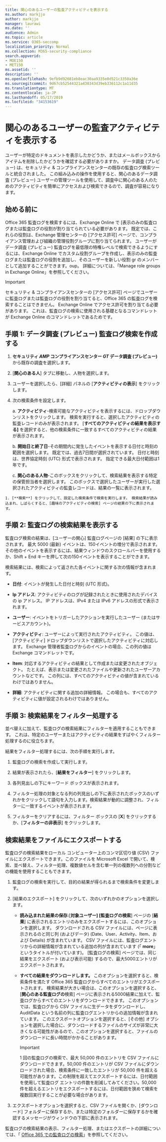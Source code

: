 ```yaml
---
title: 関心のあるユーザーの監査アクティビティを表示する
ms.author: markjjo
author: markjjo
manager: laurawi
ms.date: ''
audience: Admin
ms.topic: article
ms.service: O365-seccomp
localization_priority: Normal
ms.collection: M365-security-compliance
search.appverid:
- MOE150
- MET150
ms.assetid: ''
description: ''
ms.openlocfilehash: 9efb9d92681eb8eac30aa9335e8d521c3350a36e
ms.sourcegitcommit: 9d67cb52544321a430343d39eb336112c1a11d35
ms.translationtype: MT
ms.contentlocale: ja-JP
ms.lasthandoff: 05/17/2019
ms.locfileid: "34153619"
---
```

# <a name="view-the-audit-activity-of-people-of-interest"></a>関心のあるユーザーの監査アクティビティを表示する

ユーザーが特定のドキュメントを表示したかどうか、またはメールボックスからアイテムを削除したかどうかを確認する必要がありますか。 データ調査 (プレビュー) は、セキュリティ & コンプライアンスセンターの既存の監査ログ検索ツールと統合されました。 この組み込みの操作を使用すると、関心のあるデータ調査 (プレビュー) ユーザーの管理ツールを使用して、調査中に関心のある人のためのアクティビティを簡単にアクセスおよび検索できるので、調査が容易になります。

## <a name="before-you-begin"></a>始める前に

Office 365 監査ログを検索するには、Exchange Online で [表示のみの監査ログまたは監査ログの役割が割り当てられている必要があります。 既定では、これらの役割は、Exchange 管理センターの [アクセス許可] ページで、コンプライアンス管理および組織の管理役割グループに割り当てられます。 ユーザーがデータ調査 (プレビュー) 監査ログを最低限の特権レベルで検索できるようにするには、Exchange Online でカスタム役割グループを作成し、表示のみの監査ログまたは監査ログの役割を追加し、そのユーザーを新しい役割 gr のメンバーとして追加することができます。oup。 詳細については、「Manage role groups in Exchange Online」を参照してください。

> [!IMPORTANT]
> セキュリティ & コンプライアンスセンターの [アクセス許可] ページでユーザーに監査ログまたは監査ログの役割を割り当てると、Office 365 の監査ログを検索することはできません。 Exchange Online でアクセス許可を割り当てる必要があります。 これは、監査ログの検索に使用される基礎となるコマンドレットが Exchange Online のコマンドレットであるためです。

## <a name="step-1-create-an-data-investigations-preview-audit-log-search"></a>手順 1: データ調査 (プレビュー) 監査ログ検索を作成する

   1. **セキュリティ _AMP_ コンプライアンスセンター _GT_ データ調査 (プレビュー)** から既存の調査を選択します。
   
   2. [**関心のある人**] タブに移動し、人物を選択します。
   
   3. ユーザーを選択したら、[詳細] パネルの [**アクティビティの表示**] をクリックします。
   
   4. 次の検索条件を設定します。
      
      a. **アクティビティ**-検索可能なアクティビティを表示するには、ドロップダウンリストをクリックします。 検索を実行すると、選択したアクティビティの監査レコードのみが表示されます。 [**すべてのアクティビティの結果を表示する]** を選択すると、他の検索条件に一致するすべてのアクティビティの結果が表示されます。
      
      b. **開始日と終了日**-その期間内に発生したイベントを表示する日付と時刻の範囲を選択します。 既定では、過去7日間が選択されています。 日付と時刻は、世界協定時刻 (UTC) 形式で表示されます。 指定できる最大日付範囲は1年です。
      
      c. **関心のある人物**-このボックスをクリックして、検索結果を表示する特定の保管担当者を選択します。 このボックスで選択したユーザーが実行した選択されたアクティビティの監査レコードは、結果の一覧に表示されます。
    
    1. [**検索**] をクリックして、設定した検索条件で検索を実行します。 検索結果が読み込まれ、しばらくすると、[趣味のアクティビティの検索] ページの結果の下に表示されます。 

## <a name="step-2-view-the-audit-log-search-results"></a>手順 2: 監査ログの検索結果を表示する

監査ログ検索の結果は、[ユーザーの関心] 監査ログページの [結果] の下に表示されます。 最大 5000 (最新) イベントは、150イベントの増分で表示されます。 その他のイベントを表示するには、結果ウィンドウのスクロールバーを使用するか、Shift + End キーを押して次の150イベントを表示することができます。

検索結果には、検索によって返された各イベントに関する次の情報が含まれます。
- **日付**: イベントが発生した日付と時刻 (UTC 形式)。

- **Ip アドレス**: アクティビティのログが記録されたときに使用されたデバイスの ip アドレス。 IP アドレスは、IPv4 または IPv6 アドレスの形式で表示されます。

- **ユーザー**: イベントをトリガーしたアクションを実行したユーザー (またはサービスアカウント)。

- **アクティビティ**: ユーザーによって実行されたアクティビティ。 この値は、[アクティビティ] ドロップダウンリストで選択したアクティビティに対応します。 Exchange 管理者監査ログからのイベントの場合、この列の値は Exchange コマンドレットです。

- **Item**: 対応するアクティビティの結果として作成または変更されたオブジェクト。 たとえば、表示または変更されたファイルや更新されたユーザーアカウントなどです。 この列には、すべてのアクティビティの値が含まれているわけではありません。

- **詳細**: アクティビティに関する追加の詳細情報。 この場合も、すべてのアクティビティに値が設定されるわけではありません。

## <a name="step-3-filter-the-search-results"></a>手順 3: 検索結果をフィルター処理する

並べ替えに加えて、監査ログの検索結果にフィルターを適用することもできます。 これは、特定のユーザーまたはアクティビティの結果をすばやくフィルター処理するのに役立ちます。 

結果をフィルター処理するには、次の手順を実行します。

 1. 監査ログの検索を作成して実行します。
  
2. 結果が表示されたら、[**結果をフィルター**] をクリックします。
 
3. 各列見出しの下にキーワード ボックスが表示されます。
  
4. フィルター処理の対象となる列の列見出しの下に表示されたボックスのいずれかをクリックして語句を入力します。検索結果が動的に調整され、フィルターに一致するイベントが表示されます。
  
5. フィルターをクリアするには、フィルター ボックスの [**X**] をクリックするか、[**フィルターの非表示**] をクリックします。

## <a name="export-the-search-results-to-a-file"></a>検索結果をファイルにエクスポートする

監査ログの検索結果をローカル コンピューター上のコンマ区切り値 (CSV) ファイルにエクスポートできます。このファイルを Microsoft Excel で開いて、検索、並べ替え、フィルター処理、複数値セルを含む単一列の複数列への分割などの機能を使用することもできます。

1. 監査ログの検索を実行して、目的の結果が得られるまで検索条件を変更します。
  
2. [結果のエクスポート] をクリックして、次のいずれかのオプションを選択します。

    - **読み込まれた結果の保存:**[**対象ユーザー] [監査ログの検索**] ページの [**結果**] に表示されるエントリのみをエクスポートするには、このオプションを選択します。 ダウンロードされる CSV ファイルには、ページに表示されるのと同じ列 (およびデータ) (Date、User、Activity、Item、および Details) が含まれています。 CSV ファイルには、監査ログエントリからの詳細情報が含まれている追加の列が含まれています (「 **more**」というタイトルが付いています)。 [監査ログの検索] ページでは、同じ結果をエクスポート (および表示可能) するので、最大5000エントリがエクスポートされます。
        
    - **すべての結果をダウンロードします。** このオプションを選択すると、検索条件を満たす Office 365 監査ログからすべてのエントリがエクスポートされます。 検索結果が大きい場合は、このオプションを選択すると、[**関心のある監査ログの**検索] ページに表示される5000結果に加えて、監査ログからすべてのエントリをダウンロードできます。 このオプションでは、監査ログから CSV ファイルに生データをダウンロードし、AuditData という名前の列に監査ログエントリからの追加情報が含まれています。 このエクスポートオプションを選択すると、[その他] オプションを選択した場合に、ダウンロードするファイルのサイズが非常に大きくなる可能性があるので、このオプションを選択すると、ファイルのダウンロードに長い時間がかかることがあります。
    
      > [!IMPORTANT]
      > 1 回の監査ログの検索で、最大 50,000 件のエントリを CSV ファイルにダウンロードできます。50,000 件のエントリが CSV ファイルにダウンロードされた場合、検索条件に一致したエントリが 50,000 件を超える可能性があります。この制限を超えてエクスポートするには、日付範囲を使用して監査ログ エントリの件数を削減してみてください。50,000 件を超えるエントリをエクスポートするには、日付範囲を狭めて検索を複数回実行することが必要な場合があります。
        

3. エクスポートオプションを選択すると、CSV ファイルを開くか、[ダウンロード] フォルダーに保存するか、または特定のフォルダーに保存するかを確認するメッセージがウィンドウの下部に表示されます。

監査ログの検索結果の表示、フィルター処理、またはエクスポートの詳細については、「 [Office 365 での監査ログの検索](../search-the-audit-log-in-security-and-compliance.md)」を参照してください。